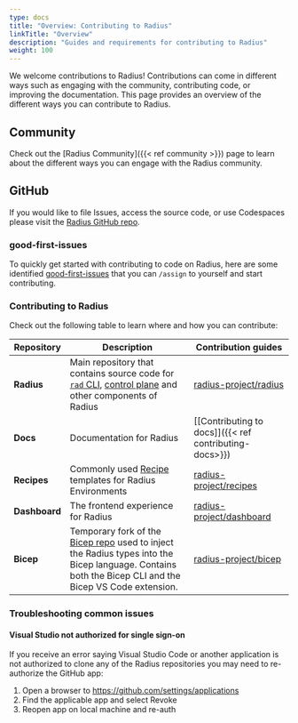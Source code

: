 ```yaml
---
type: docs
title: "Overview: Contributing to Radius"
linkTitle: "Overview"
description: "Guides and requirements for contributing to Radius"
weight: 100
---
```


We welcome contributions to Radius! Contributions can come in different ways such as engaging with the community, contributing code, or improving the documentation. This page provides an overview of the different ways you can contribute to Radius.

## Community

Check out the [Radius Community]({{< ref community >}}) page to learn about the different ways you can engage with the Radius community.

## GitHub

If you would like to file Issues, access the source code, or use Codespaces please visit the [Radius GitHub repo](https://github.com/radius-project). 

### good-first-issues

To quickly get started with contributing to code on Radius, here are some identified [good-first-issues](https://aka.ms/radius-first-issues) that you can `/assign` to yourself and start contributing. 

### Contributing to Radius

Check out the following table to learn where and how you can contribute:

| Repository | Description | Contribution guides |
|------------|-------------|---------------------|
| **Radius** | Main repository that contains source code for [`rad` CLI]((https://github.com/radius-project/radius/blob/main/docs/contributing/contributing-code/contributing-code-cli/running-rad-cli.md)), [control plane]((https://github.com/radius-project/radius/blob/main/docs/contributing/contributing-code/contributing-code-control-plane/README.md)) and other components of Radius | [radius-project/radius](https://github.com/radius-project/radius/blob/main/CONTRIBUTING.md)|
| **Docs** | Documentation for Radius | [[Contributing to docs]]({{< ref contributing-docs>}})|
| **Recipes** | Commonly used [Recipe](https://docs.radapp.io/recipes) templates for Radius Environments | [radius-project/recipes](https://github.com/radius-project/recipes/blob/main/CONTRIBUTING.md) |(https://github.com/radius-project/recipes/blob/main/CONTRIBUTING.md) |
| **Dashboard** | The frontend experience for Radius |[radius-project/dashboard](https://github.com/radius-project/dashboard/blob/main/CONTRIBUTING.md) |
| **Bicep** |  Temporary fork of the [Bicep repo](https://github.com/azure/bicep) used to inject the Radius types into the Bicep language. Contains both the Bicep CLI and the Bicep VS Code extension. | [radius-project/bicep](https://github.com/radius-project/bicep/blob/radius-compiler/CONTRIBUTING.md) |

### Troubleshooting common issues

#### Visual Studio not authorized for single sign-on

If you receive an error saying Visual Studio Code or another application is not authorized to clone any of the Radius repositories you may need to re-authorize the GitHub app:

1. Open a browser to https://github.com/settings/applications
1. Find the applicable app and select Revoke
1. Reopen app on local machine and re-auth